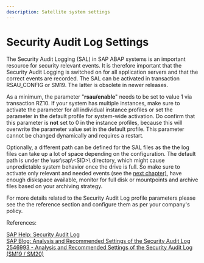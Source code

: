 ```yaml
---
description: Satellite system settings
---
```


# Security Audit Log Settings

The Security Audit Logging (SAL) in SAP ABAP systems is an important resource for security relevant events. It is therefore important that the Security Audit Logging is switched on for all application servers and that the correct events are recorded. The SAL can be activated in transaction RSAU\_CONFIG or SM19. The latter is obsolete in newer releases.

As a minimum, the parameter "**rsau/enable**" needs to be set to value 1 via transaction RZ10. If your system has multiple instances, make sure to activate the parameter for all individual instance profiles or set the parameter in the default profile for system-wide activation. Do confirm that this parameter is **not** set to 0 in the instance profiles, because this will overwrite the parameter value set in the default profile. This parameter cannot be changed dynamically and requires a restart.

Optionally, a different path can be defined for the SAL files as the the log files can take up a lot of space depending on the configuration. The default path is under the \usr\sap\\\<SID>\ directory, which might cause unpredictable system behavior once the drive is full. So make sure to activate only relevant and needed events (see the [next chapter)](audit-event-ids-to-record.md), have enough diskspace available, monitor for full disk or mountpoints and archive files based on your archiving strategy.



For more details related to the Security Audit Log profile parameters please see the the reference section and configure them as per your company's policy.

References:

[SAP Help: Security Audit Log](https://help.sap.com/docs/SAP\_NETWEAVER\_700/12b9c3746c53101486a59afda7426260/c769bcb7f36611d3a6510000e835363f.html)\
[SAP Blog: Analysis and Recommended Settings of the Security Audit Log](https://blogs.sap.com/2014/12/11/analysis-and-recommended-settings-of-the-security-audit-log-sm19-sm20/)\
[2546993 - Analysis and Recommended Settings of the Security Audit Log (SM19 / SM20)](https://launchpad.support.sap.com/#/notes/2546993)
